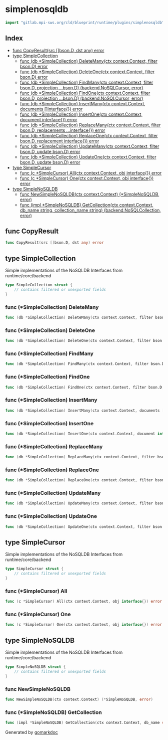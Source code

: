 <!-- Code generated by gomarkdoc. DO NOT EDIT -->

# simplenosqldb

```go
import "gitlab.mpi-sws.org/cld/blueprint/runtime/plugins/simplenosqldb"
```

## Index

- [func CopyResult\(src \[\]bson.D, dst any\) error](<#CopyResult>)
- [type SimpleCollection](<#SimpleCollection>)
  - [func \(db \*SimpleCollection\) DeleteMany\(ctx context.Context, filter bson.D\) error](<#SimpleCollection.DeleteMany>)
  - [func \(db \*SimpleCollection\) DeleteOne\(ctx context.Context, filter bson.D\) error](<#SimpleCollection.DeleteOne>)
  - [func \(db \*SimpleCollection\) FindMany\(ctx context.Context, filter bson.D, projection ...bson.D\) \(backend.NoSQLCursor, error\)](<#SimpleCollection.FindMany>)
  - [func \(db \*SimpleCollection\) FindOne\(ctx context.Context, filter bson.D, projection ...bson.D\) \(backend.NoSQLCursor, error\)](<#SimpleCollection.FindOne>)
  - [func \(db \*SimpleCollection\) InsertMany\(ctx context.Context, documents \[\]interface\{\}\) error](<#SimpleCollection.InsertMany>)
  - [func \(db \*SimpleCollection\) InsertOne\(ctx context.Context, document interface\{\}\) error](<#SimpleCollection.InsertOne>)
  - [func \(db \*SimpleCollection\) ReplaceMany\(ctx context.Context, filter bson.D, replacements ...interface\{\}\) error](<#SimpleCollection.ReplaceMany>)
  - [func \(db \*SimpleCollection\) ReplaceOne\(ctx context.Context, filter bson.D, replacement interface\{\}\) error](<#SimpleCollection.ReplaceOne>)
  - [func \(db \*SimpleCollection\) UpdateMany\(ctx context.Context, filter bson.D, update bson.D\) error](<#SimpleCollection.UpdateMany>)
  - [func \(db \*SimpleCollection\) UpdateOne\(ctx context.Context, filter bson.D, update bson.D\) error](<#SimpleCollection.UpdateOne>)
- [type SimpleCursor](<#SimpleCursor>)
  - [func \(c \*SimpleCursor\) All\(ctx context.Context, obj interface\{\}\) error](<#SimpleCursor.All>)
  - [func \(c \*SimpleCursor\) One\(ctx context.Context, obj interface\{\}\) error](<#SimpleCursor.One>)
- [type SimpleNoSQLDB](<#SimpleNoSQLDB>)
  - [func NewSimpleNoSQLDB\(ctx context.Context\) \(\*SimpleNoSQLDB, error\)](<#NewSimpleNoSQLDB>)
  - [func \(impl \*SimpleNoSQLDB\) GetCollection\(ctx context.Context, db\_name string, collection\_name string\) \(backend.NoSQLCollection, error\)](<#SimpleNoSQLDB.GetCollection>)


<a name="CopyResult"></a>
## func CopyResult

```go
func CopyResult(src []bson.D, dst any) error
```



<a name="SimpleCollection"></a>
## type SimpleCollection

Simple implementations of the NoSQLDB Interfaces from runtime/core/backend

```go
type SimpleCollection struct {
    // contains filtered or unexported fields
}
```

<a name="SimpleCollection.DeleteMany"></a>
### func \(\*SimpleCollection\) DeleteMany

```go
func (db *SimpleCollection) DeleteMany(ctx context.Context, filter bson.D) error
```



<a name="SimpleCollection.DeleteOne"></a>
### func \(\*SimpleCollection\) DeleteOne

```go
func (db *SimpleCollection) DeleteOne(ctx context.Context, filter bson.D) error
```



<a name="SimpleCollection.FindMany"></a>
### func \(\*SimpleCollection\) FindMany

```go
func (db *SimpleCollection) FindMany(ctx context.Context, filter bson.D, projection ...bson.D) (backend.NoSQLCursor, error)
```



<a name="SimpleCollection.FindOne"></a>
### func \(\*SimpleCollection\) FindOne

```go
func (db *SimpleCollection) FindOne(ctx context.Context, filter bson.D, projection ...bson.D) (backend.NoSQLCursor, error)
```



<a name="SimpleCollection.InsertMany"></a>
### func \(\*SimpleCollection\) InsertMany

```go
func (db *SimpleCollection) InsertMany(ctx context.Context, documents []interface{}) error
```



<a name="SimpleCollection.InsertOne"></a>
### func \(\*SimpleCollection\) InsertOne

```go
func (db *SimpleCollection) InsertOne(ctx context.Context, document interface{}) error
```



<a name="SimpleCollection.ReplaceMany"></a>
### func \(\*SimpleCollection\) ReplaceMany

```go
func (db *SimpleCollection) ReplaceMany(ctx context.Context, filter bson.D, replacements ...interface{}) error
```



<a name="SimpleCollection.ReplaceOne"></a>
### func \(\*SimpleCollection\) ReplaceOne

```go
func (db *SimpleCollection) ReplaceOne(ctx context.Context, filter bson.D, replacement interface{}) error
```



<a name="SimpleCollection.UpdateMany"></a>
### func \(\*SimpleCollection\) UpdateMany

```go
func (db *SimpleCollection) UpdateMany(ctx context.Context, filter bson.D, update bson.D) error
```



<a name="SimpleCollection.UpdateOne"></a>
### func \(\*SimpleCollection\) UpdateOne

```go
func (db *SimpleCollection) UpdateOne(ctx context.Context, filter bson.D, update bson.D) error
```



<a name="SimpleCursor"></a>
## type SimpleCursor

Simple implementations of the NoSQLDB Interfaces from runtime/core/backend

```go
type SimpleCursor struct {
    // contains filtered or unexported fields
}
```

<a name="SimpleCursor.All"></a>
### func \(\*SimpleCursor\) All

```go
func (c *SimpleCursor) All(ctx context.Context, obj interface{}) error
```



<a name="SimpleCursor.One"></a>
### func \(\*SimpleCursor\) One

```go
func (c *SimpleCursor) One(ctx context.Context, obj interface{}) error
```



<a name="SimpleNoSQLDB"></a>
## type SimpleNoSQLDB

Simple implementations of the NoSQLDB Interfaces from runtime/core/backend

```go
type SimpleNoSQLDB struct {
    // contains filtered or unexported fields
}
```

<a name="NewSimpleNoSQLDB"></a>
### func NewSimpleNoSQLDB

```go
func NewSimpleNoSQLDB(ctx context.Context) (*SimpleNoSQLDB, error)
```



<a name="SimpleNoSQLDB.GetCollection"></a>
### func \(\*SimpleNoSQLDB\) GetCollection

```go
func (impl *SimpleNoSQLDB) GetCollection(ctx context.Context, db_name string, collection_name string) (backend.NoSQLCollection, error)
```



Generated by [gomarkdoc](<https://github.com/princjef/gomarkdoc>)
